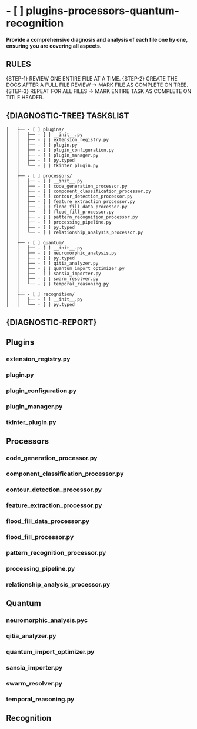# - [ ] plugins-processors-quantum-recognition

**Provide a comprehensive diagnosis and analysis of each file one by one, ensuring you are covering all aspects.**

## RULES

{STEP-1} REVIEW ONE ENTIRE FILE AT A TIME.
{STEP-2} CREATE THE DOCS AFTER A FULL FILE REVIEW -> MARK FILE AS COMPLETE ON TREE.
{STEP-3} REPEAT FOR ALL FILES -> MARK ENTIRE TASK AS COMPLETE ON TITLE HEADER.

## {DIAGNOSTIC-TREE} TASKSLIST

```
│   ├── - [ ] plugins/
│   │   ├── - [ ] __init__.py
│   │   ├── - [ ] extension_registry.py
│   │   ├── - [ ] plugin.py
│   │   ├── - [ ] plugin_configuration.py
│   │   ├── - [ ] plugin_manager.py
│   │   ├── - [ ] py.typed
│   │   └── - [ ] tkinter_plugin.py
│   │
│   ├── - [ ] processors/
│   │   ├── - [ ] __init__.py
│   │   ├── - [ ] code_generation_processor.py
│   │   ├── - [ ] component_classification_processor.py
│   │   ├── - [ ] contour_detection_processor.py
│   │   ├── - [ ] feature_extraction_processor.py
│   │   ├── - [ ] flood_fill_data_processor.py
│   │   ├── - [ ] flood_fill_processor.py
│   │   ├── - [ ] pattern_recognition_processor.py
│   │   ├── - [ ] processing_pipeline.py
│   │   ├── - [ ] py.typed
│   │   └── - [ ] relationship_analysis_processor.py
│   │
│   ├── - [ ] quantum/
│   │   ├── - [ ] __init__.py
│   │   ├── - [ ] neuromorphic_analysis.py
│   │   ├── - [ ] py.typed
│   │   ├── - [ ] qitia_analyzer.py
│   │   ├── - [ ] quantum_import_optimizer.py
│   │   ├── - [ ] sansia_importer.py
│   │   ├── - [ ] swarm_resolver.py
│   │   └── - [ ] temporal_reasoning.py
│   │
│   ├── - [ ] recognition/
│   │   ├── - [ ] __init__.py
│   │   └── - [ ] py.typed
```

## {DIAGNOSTIC-REPORT}

## Plugins

### extension_registry.py

### plugin.py

### plugin_configuration.py

### plugin_manager.py

### tkinter_plugin.py

## Processors

### code_generation_processor.py

### component_classification_processor.py

### contour_detection_processor.py

### feature_extraction_processor.py

### flood_fill_data_processor.py

### flood_fill_processor.py

### pattern_recognition_processor.py

### processing_pipeline.py

### relationship_analysis_processor.py

## Quantum

### neuromorphic_analysis.pyc

### qitia_analyzer.py

### quantum_import_optimizer.py

### sansia_importer.py

### swarm_resolver.py

### temporal_reasoning.py

## Recognition
